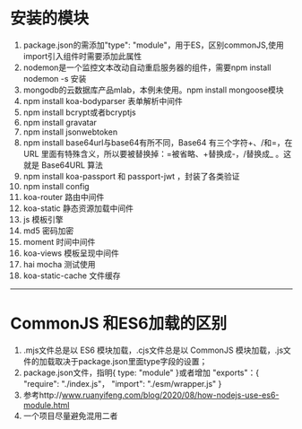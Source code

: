 # 安装的模块
1. package.json的需添加"type": "module"，用于ES，区别commonJS,使用import引入组件时需要添加此属性
2. nodemon是一个监控文本改动自动重启服务器的组件，需要npm install nodemon -s 安装
3. mongodb的云数据库产品mlab，本例未使用。npm  install mongoose模块
4. npm install koa-bodyparser 表单解析中间件
5. npm install bcrypt或者bcryptjs
6. npm install gravatar
7. npm install jsonwebtoken
8. npm install base64url与base64有所不同，Base64 有三个字符+、/和=，在 URL 里面有特殊含义，所以要被替换掉：=被省略、+替换成-，/替换成_ 。这就是 Base64URL 算法
9. npm install koa-passport 和  passport-jwt ，封装了各类验证
10. npm install config
11. koa-router 路由中间件
12. koa-static 静态资源加载中间件
13. js 模板引擎
14. md5 密码加密
15. moment 时间中间件
16. koa-views 模板呈现中间件
17. hai mocha 测试使用
18. koa-static-cache 文件缓存

----
# CommonJS 和ES6加载的区别
1. .mjs文件总是以 ES6 模块加载，.cjs文件总是以 CommonJS 模块加载，.js文件的加载取决于package.json里面type字段的设置；
2. package.json文件，指明{ type: "module" }或者增加 "exports"：{ 
    "require": "./index.js"，
    "import": "./esm/wrapper.js" 
}
3. 参考http://www.ruanyifeng.com/blog/2020/08/how-nodejs-use-es6-module.html
4. 一个项目尽量避免混用二者